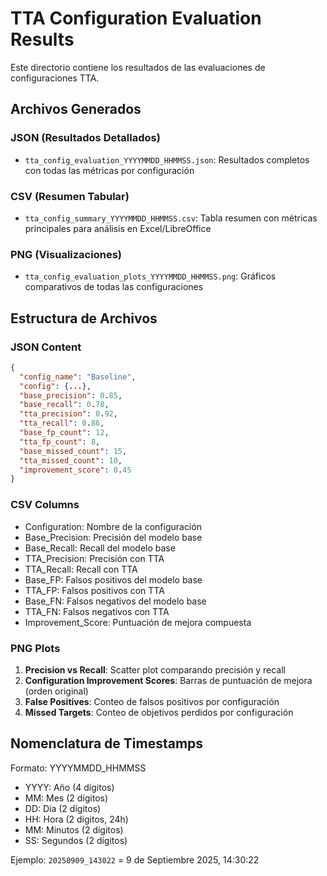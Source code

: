 # TTA Configuration Evaluation Results

Este directorio contiene los resultados de las evaluaciones de configuraciones TTA.

## Archivos Generados

### JSON (Resultados Detallados)
- `tta_config_evaluation_YYYYMMDD_HHMMSS.json`: Resultados completos con todas las métricas por configuración

### CSV (Resumen Tabular)
- `tta_config_summary_YYYYMMDD_HHMMSS.csv`: Tabla resumen con métricas principales para análisis en Excel/LibreOffice

### PNG (Visualizaciones)
- `tta_config_evaluation_plots_YYYYMMDD_HHMMSS.png`: Gráficos comparativos de todas las configuraciones

## Estructura de Archivos

### JSON Content
```json
{
  "config_name": "Baseline",
  "config": {...},
  "base_precision": 0.85,
  "base_recall": 0.78,
  "tta_precision": 0.92,
  "tta_recall": 0.86,
  "base_fp_count": 12,
  "tta_fp_count": 8,
  "base_missed_count": 15,
  "tta_missed_count": 10,
  "improvement_score": 0.45
}
```

### CSV Columns
- Configuration: Nombre de la configuración
- Base_Precision: Precisión del modelo base
- Base_Recall: Recall del modelo base  
- TTA_Precision: Precisión con TTA
- TTA_Recall: Recall con TTA
- Base_FP: Falsos positivos del modelo base
- TTA_FP: Falsos positivos con TTA
- Base_FN: Falsos negativos del modelo base
- TTA_FN: Falsos negativos con TTA
- Improvement_Score: Puntuación de mejora compuesta

### PNG Plots
1. **Precision vs Recall**: Scatter plot comparando precisión y recall
2. **Configuration Improvement Scores**: Barras de puntuación de mejora (orden original)
3. **False Positives**: Conteo de falsos positivos por configuración
4. **Missed Targets**: Conteo de objetivos perdidos por configuración

## Nomenclatura de Timestamps

Formato: YYYYMMDD_HHMMSS
- YYYY: Año (4 dígitos)
- MM: Mes (2 dígitos)
- DD: Día (2 dígitos)
- HH: Hora (2 dígitos, 24h)
- MM: Minutos (2 dígitos)
- SS: Segundos (2 dígitos)

Ejemplo: `20250909_143022` = 9 de Septiembre 2025, 14:30:22
